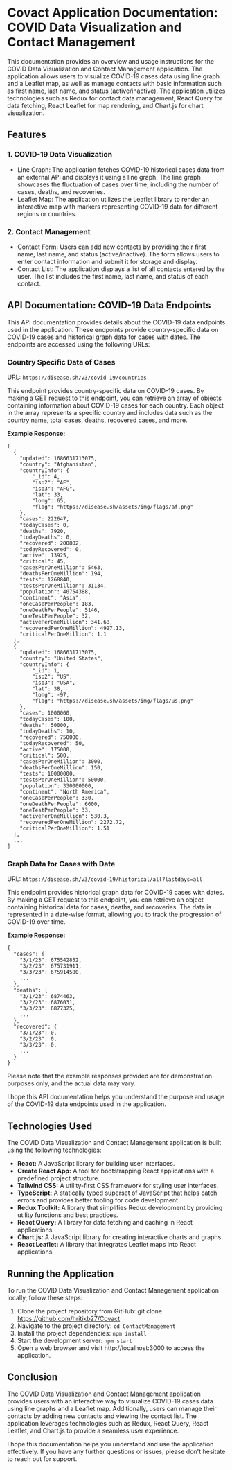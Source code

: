 
# Covact Application Documentation: COVID Data Visualization and Contact Management

This documentation provides an overview and usage instructions for the COVID Data Visualization and Contact Management application. The application allows users to visualize COVID-19 cases data using line graph and a Leaflet map, as well as manage contacts with basic information such as first name, last name, and status (active/inactive). The application utilizes technologies such as Redux for contact data management, React Query for data fetching, React Leaflet for map rendering, and Chart.js for chart visualization.

  

## Features

### 1. COVID-19 Data Visualization

  

 - Line Graph: The application fetches COVID-19 historical cases data
   from an external API and displays it using a line graph. The line
   graph showcases the fluctuation of cases over time, including the
   number of cases, deaths, and recoveries.
 - Leaflet Map: The application utilizes the Leaflet library to render
   an interactive map with markers representing COVID-19 data for
   different regions or countries.

### 2. Contact Management

 - Contact Form: Users can add new contacts by providing their first   
   name, last name, and status (active/inactive). The form allows users 
   to enter contact information and submit it for storage and display.
 - Contact List: The application displays a list of all contacts entered
   by the user. The list includes the first name, last name, and status 
   of each contact.
   
## API Documentation: COVID-19 Data Endpoints

This API documentation provides details about the COVID-19 data endpoints used in the application. These endpoints provide country-specific data on COVID-19 cases and historical graph data for cases with dates. The endpoints are accessed using the following URLs:

### Country Specific Data of Cases

URL: `https://disease.sh/v3/covid-19/countries`

This endpoint provides country-specific data on COVID-19 cases. By making a GET request to this endpoint, you can retrieve an array of objects containing information about COVID-19 cases for each country. Each object in the array represents a specific country and includes data such as the country name, total cases, deaths, recovered cases, and more.

**Example Response:**

    [
      {
        "updated": 1686631713075,
        "country": "Afghanistan",
        "countryInfo": {
            "_id": 4,
            "iso2": "AF",
            "iso3": "AFG",
            "lat": 33,
            "long": 65,
            "flag": "https://disease.sh/assets/img/flags/af.png"
        },
        "cases": 222647,
        "todayCases": 0,
        "deaths": 7920,
        "todayDeaths": 0,
        "recovered": 200802,
        "todayRecovered": 0,
        "active": 13925,
        "critical": 45,
        "casesPerOneMillion": 5463,
        "deathsPerOneMillion": 194,
        "tests": 1268840,
        "testsPerOneMillion": 31134,
        "population": 40754388,
        "continent": "Asia",
        "oneCasePerPeople": 183,
        "oneDeathPerPeople": 5146,
        "oneTestPerPeople": 32,
        "activePerOneMillion": 341.68,
        "recoveredPerOneMillion": 4927.13,
        "criticalPerOneMillion": 1.1
      },
      {
        "updated": 1686631713075,
        "country": "United States",
        "countryInfo": {
            "_id": 1,
            "iso2": "US",
            "iso3": "USA",
            "lat": 38,
            "long": -97,
            "flag": "https://disease.sh/assets/img/flags/us.png"
        },
        "cases": 1000000,
        "todayCases": 100,
        "deaths": 50000,
        "todayDeaths": 10,
        "recovered": 750000,
        "todayRecovered": 50,
        "active": 175000,
        "critical": 500,
        "casesPerOneMillion": 3000,
        "deathsPerOneMillion": 150,
        "tests": 10000000,
        "testsPerOneMillion": 50000,
        "population": 330000000,
        "continent": "North America",
        "oneCasePerPeople": 330,
        "oneDeathPerPeople": 6600,
        "oneTestPerPeople": 33,
        "activePerOneMillion": 530.3,
        "recoveredPerOneMillion": 2272.72,
        "criticalPerOneMillion": 1.51
      },
      ...
    ]

### Graph Data for Cases with Date

URL: `https://disease.sh/v3/covid-19/historical/all?lastdays=all`

This endpoint provides historical graph data for COVID-19 cases with dates. By making a GET request to this endpoint, you can retrieve an object containing historical data for cases, deaths, and recoveries. The data is represented in a date-wise format, allowing you to track the progression of COVID-19 over time.

**Example Response:**

    {
      "cases": {
        "3/1/23": 675542852,
        "3/2/23": 675731911,
        "3/3/23": 675914580,
        ...
      },
      "deaths": {
        "3/1/23": 6874463,
        "3/2/23": 6876031,
        "3/3/23": 6877325,
        ...
      },
      "recovered": {
        "3/1/23": 0,
        "3/2/23": 0,
        "3/3/23": 0,
        ...
      }
    }

Please note that the example responses provided are for demonstration purposes only, and the actual data may vary.

I hope this API documentation helps you understand the purpose and usage of the COVID-19 data endpoints used in the application.

## Technologies Used

The COVID Data Visualization and Contact Management application is built using the following technologies:

 - **React:** A JavaScript library for building user interfaces.
 - **Create React App:** A tool for bootstrapping React applications with a
   predefined project structure.
 - **Tailwind CSS:** A utility-first CSS framework for styling user
   interfaces.
 - **TypeScript:** A statically typed superset of JavaScript that helps
   catch errors and provides better tooling for code development.
 - **Redux Toolkit:** A library that simplifies Redux development by providing utility functions and best practices.
 - **React Query:** A library for data fetching and caching in React
   applications.
 - **Chart.js:** A JavaScript library for creating interactive charts and
   graphs.
 - **React Leaflet:** A library that integrates Leaflet maps into React
   applications.

## Running the Application

To run the COVID Data Visualization and Contact Management application locally, follow these steps:

 1. Clone the project repository from GitHub: git clone <https://github.com/hritikb27/Covact>
 2. Navigate to the project directory: `cd ContactManagement`
 3. Install the project dependencies: `npm install`
 4. Start the development server: `npm start`
 5. Open a web browser and visit http://localhost:3000 to access the
    application.

## Conclusion

The COVID Data Visualization and Contact Management application provides users with an interactive way to visualize COVID-19 cases data using line graphs and a Leaflet map. Additionally, users can manage their contacts by adding new contacts and viewing the contact list. The application leverages technologies such as Redux, React Query, React Leaflet, and Chart.js to provide a seamless user experience.

I hope this documentation helps you understand and use the application effectively. If you have any further questions or issues, please don't hesitate to reach out for support.